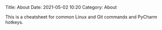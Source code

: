 Title: About
Date: 2021-05-02 10:20
Category: About

This is a cheatsheet for common Linux and Git commands and PyCharm hotkeys.
